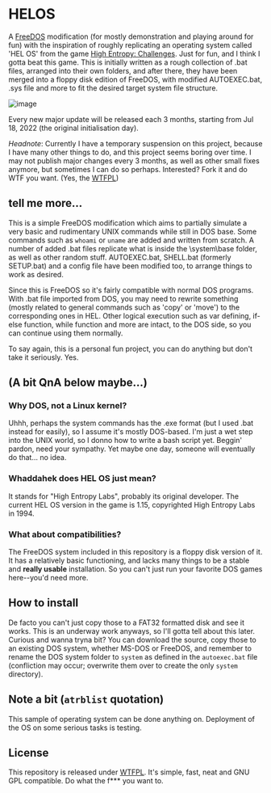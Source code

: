 # HELOS
A [FreeDOS](https://www.freedos.org/) modification (for mostly demonstration and playing around for fun) with the inspiration of roughly replicating an operating system called 'HEL OS' from the game [High Entropy: Challenges](https://store.steampowered.com/app/1389630/High_Entropy_Challenges/). Just for fun, and I think I gotta beat this game. This is initially written as a rough collection of .bat files, arranged into their own folders, and after there, they have been merged into a floppy disk edition of FreeDOS, with modified AUTOEXEC.bat, .sys file and more to fit the desired target system file structure.

![image](https://github.com/Barnacl437/HELOS/assets/87983017/f141c31d-bf05-4e49-a4bd-aaa8243378ca)


Every new major update will be released each 3 months, starting from Jul 18, 2022 (the original initialisation day).

*Headnote*: Currently I have a temporary suspension on this project, because I have many other things to do, and this project seems boring over time. I may not publish major changes every 3 months, as well as other small fixes anymore, but sometimes I can do so perhaps. Interested? Fork it and do WTF you want. (Yes, the [WTFPL](http://www.wtfpl.net/)) 

## tell me more...
This is a simple FreeDOS modification which aims to partially simulate a very basic and rudimentary UNIX commands while still in DOS base. Some commands such as `whoami` or `uname` are added and written from scratch. A number of added .bat files replicate what is inside the \system\base folder, as well as other random stuff. AUTOEXEC.bat, SHELL.bat (formerly SETUP.bat) and a config file have been modified too, to arrange things to work as desired.

Since this is FreeDOS so it's fairly compatible with normal DOS programs. With .bat file imported from DOS, you may need to rewrite something (mostly related to general commands such as 'copy' or 'move') to the corresponding ones in HEL. Other logical execution such as var defining, if-else function, while function and more are intact, to the DOS side, so you can continue using them normally.

To say again, this is a personal fun project, you can do anything but don't take it seriously. Yes.


 ## (A bit QnA below maybe...)
 ### Why DOS, not a Linux kernel?
 Uhhh, perhaps the system commands has the .exe format (but I used .bat instead for easily), so I assume it's mostly DOS-based.
 I'm just a wet step into the UNIX world, so I donno how to write a bash script yet. Beggin' pardon, need your sympathy.
 Yet maybe one day, someone will eventually do that... no idea.
 
 ### Whaddahek does HEL OS just mean?
 It stands for "High Entropy Labs", probably its original developer. The current HEL OS version in the game is 1.15, copyrighted High Entropy Labs in 1994.
 
 ### What about compatibilities?
 The FreeDOS system included in this repository is a floppy disk version of it. It has a relatively basic functioning, and lacks many things to be a stable and **really usable** installation. So you can't just run your favorite DOS games here--you'd need more.
 
 ## How to install
 De facto you can't just copy those to a FAT32 formatted disk and see it works. This is an underway work anyways, so I'll gotta tell about this later.
 Curious and wanna tryna bit? You can download the source, copy those to an existing DOS system, whether MS-DOS or FreeDOS, and remember to rename the DOS system folder to ```system``` as defined in the ```autoexec.bat``` file (confliction may occur; overwrite them over to create the only ```system``` directory).
 
## Note a bit (```atrblist``` quotation)
 This sample of operating system can be done anything on.
 Deployment of the OS on some serious tasks is testing.

## License
This repository is released under [WTFPL](http://www.wtfpl.net/). It's simple, fast, neat and GNU GPL compatible.
Do what the f*** you want to.
